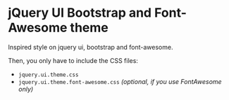 # jQuery UI Bootstrap and Font-Awesome theme
Inspired style on jquery ui, bootstrap and font-awesome.

Then, you only have to include the CSS files:
* `jquery.ui.theme.css`
* `jquery.ui.theme.font-awesome.css` _(optional, if you use FontAwesome only)_
